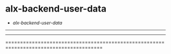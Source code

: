 # alx-backend-user-data
- *alx-backend-user-data*
--------------------------------------------------------------------------------------------------------------------
--------------------------------------------------------------------------------------------------------------------
=======================================================================================
